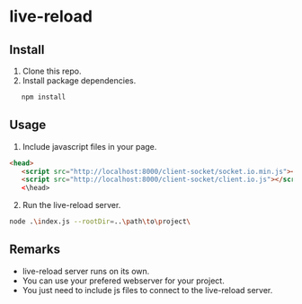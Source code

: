# live-reload

## Install
 1. Clone this repo.
 2. Install package dependencies.
 ```bash
    npm install
 ```

## Usage
 1. Include javascript files in your page.
 ```HTML
 <head>
    <script src="http://localhost:8000/client-socket/socket.io.min.js"></script>
    <script src="http://localhost:8000/client-socket/client.io.js"></script>
    <\head>
 ```

 2. Run the live-reload server.
 ```bash
node .\index.js --rootDir=..\path\to\project\
 ```

 ## Remarks

 - live-reload server runs on its own. 
 - You can use your prefered webserver for your project. 
 - You just need to include js files to connect to the live-reload server.
